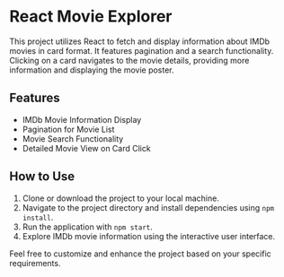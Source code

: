 # React Movie Explorer

This project utilizes React to fetch and display information about IMDb movies in card format. 
It features pagination and a search functionality. 
Clicking on a card navigates to the movie details, providing more information and displaying the movie poster.

## Features

- IMDb Movie Information Display
- Pagination for Movie List
- Movie Search Functionality
- Detailed Movie View on Card Click

## How to Use

1. Clone or download the project to your local machine.
2. Navigate to the project directory and install dependencies using `npm install`.
3. Run the application with `npm start`.
4. Explore IMDb movie information using the interactive user interface.

Feel free to customize and enhance the project based on your specific requirements.
